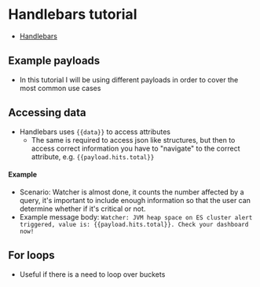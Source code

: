 # Handlebars tutorial

- [Handlebars](https://handlebarsjs.com/)

## Example payloads

- In this tutorial I will be using different payloads in order to cover the most common use cases 

## Accessing data

- Handlebars uses ```{{data}}``` to access attributes
  - The same is required to access json like structures, but then to access correct information you have to "navigate" to the correct attribute, e.g. ```{{payload.hits.total}}```

#### Example
- Scenario: Watcher is almost done, it counts the number affected by a query, it's important to include enough information so that the user can determine whether if it's critical or not.
- Example message body: ```Watcher: JVM heap space on ES cluster alert triggered, value is: {{payload.hits.total}}. Check your dashboard now!```


## For loops

- Useful if there is a need to loop over buckets


###
